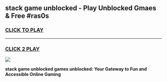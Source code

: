 
## stack game unblocked - Play Unblocked Gmaes & Free #ras0s
<h3>
<a href="https://premium.freeplayer.one?title=stack_game_unblocked&ref=03M">CLICK TO PLAY</a></h3>
<hr>

<h3>
<a href="https://premium.freeplayer.one?title=stack_game_unblocked&ref=03M">CLICK 2 PLAY</a>
  
</h3>

<a href="https://premium.freeplayer.one?title=stack_game_unblocked&ref=03M"><img src="https://clearcache.store/games.png"></a>


**stack game unblocked games unblocked: Your Gateway to Fun and Accessible Online Gaming**
